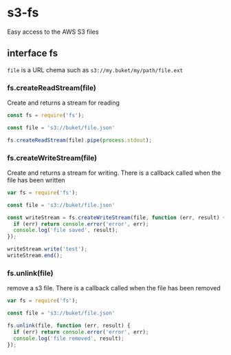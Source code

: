 # s3-fs

Easy access to the AWS S3 files

## interface fs

`file` is a URL chema such as `s3://my.buket/my/path/file.ext`

### fs.createReadStream(file)

Create and returns a stream for reading

```js
const fs = require('fs');

const file = 's3://buket/file.json'

fs.createReadStream(file).pipe(process.stdout);
```

### fs.createWriteStream(file)

Create and returns a stream for writing. There is a callback called when the file has been written

```js
var fs = require('fs');

const file = 's3://buket/file.json'

const writeStream = fs.createWriteStream(file, function (err, result) {
  if (err) return console.error('error', err);
  console.log('file saved', result);
});

writeStream.write('test');
writeStream.end();
```

### fs.unlink(file)

remove a s3 file. There is a callback called when the file has been removed

```js
var fs = require('fs');

const file = 's3://buket/file.json'

fs.unlink(file, function (err, result) {
  if (err) return console.error('error', err);
  console.log('file removed', result);
});
```
